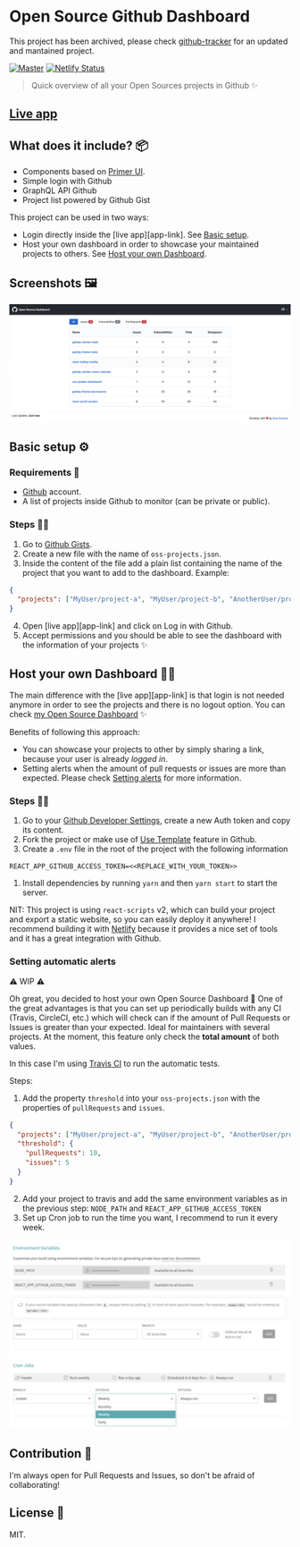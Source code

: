 # Open Source Github Dashboard

This project has been archived, please check [github-tracker](https://github.com/EmaSuriano/github-tracker) for an updated and mantained project.

[![Master](https://github.com/EmaSuriano/oss-project-dashboard/actions/workflows/master.yml/badge.svg)](https://github.com/EmaSuriano/oss-project-dashboard/actions/workflows/master.yml)
[![Netlify Status](https://api.netlify.com/api/v1/badges/b096e537-bb92-4582-9c48-c55a59860024/deploy-status)](https://app.netlify.com/sites/oss-dashboard/deploys)

> Quick overview of all your Open Sources projects in Github ✨

## [Live app](https://oss-dashboard.netlify.com)

## What does it include? 📦

- Components based on [Primer UI](https://primer.style/components/).
- Simple login with Github
- GraphQL API Github
- Project list powered by Github Gist

This project can be used in two ways:

- Login directly inside the [live app][app-link]. See [Basic setup](#basic-setup).
- Host your own dashboard in order to showcase your maintained projects to others. See [Host your own Dashboard](#host-your-own-dashboard).

## Screenshots 🖼

![Summary](./docs/summary.png)

## Basic setup ⚙️

### Requirements 📝

- [Github](https://github.com/) account.
- A list of projects inside Github to monitor (can be private or public).

### Steps 🏃‍♂️

1. Go to [Github Gists](https://gist.github.com/).
2. Create a new file with the name of `oss-projects.json`.
3. Inside the content of the file add a plain list containing the name of the project that you want to add to the dashboard. Example:

```json
{
  "projects": ["MyUser/project-a", "MyUser/project-b", "AnotherUser/project-c"]
}
```

4. Open [live app][app-link] and click on Log in with Github.
5. Accept permissions and you should be able to see the dashboard with the information of your projects ✨

## Host your own Dashboard 🙆‍♂️

The main difference with the [live app][app-link] is that login is not needed anymore in order to see the projects and there is no logout option. You can check [my Open Source Dashboard](https://oss.emasuriano.com) ✨

Benefits of following this approach:

- You can showcase your projects to other by simply sharing a link, because your user is already _logged in_.
- Setting alerts when the amount of pull requests or issues are more than expected. Please check [Setting alerts](#setting-automatic-alerts) for more information.

### Steps 🏃‍♂️

1. Go to your [Github Developer Settings](https://github.com/settings/tokens), create a new Auth token and copy its content.
2. Fork the project or make use of [Use Template](https://help.github.com/en/github/creating-cloning-and-archiving-repositories/creating-a-repository-from-a-template) feature in Github.
3. Create a `.env` file in the root of the project with the following information

```text
REACT_APP_GITHUB_ACCESS_TOKEN=<<REPLACE_WITH_YOUR_TOKEN>>
```

1. Install dependencies by running `yarn` and then `yarn start` to start the server.

NIT: This project is using `react-scripts` v2, which can build your project and export a static website, so you can easily deploy it anywhere! I recommend building it with [Netlify](http://netlify.com/) because it provides a nice set of tools and it has a great integration with Github.

### Setting automatic alerts

⚠️ WIP ⚠️

Oh great, you decided to host your own Open Source Dashboard 💪 One of the great advantages is that you can set up periodically builds with any CI (Travis, CircleCI, etc.) which will check can if the amount of Pull Requests or Issues is greater than your expected. Ideal for maintainers with several projects. At the moment, this feature only check the **total amount** of both values.

In this case I'm using [Travis CI](https://travis-ci.com/) to run the automatic tests.

Steps:

1. Add the property `threshold` into your `oss-projects.json` with the properties of `pullRequests` and `issues`.

```json
{
  "projects": ["MyUser/project-a", "MyUser/project-b", "AnotherUser/project-c"],
  "threshold": {
    "pullRequests": 10,
    "issues": 5
  }
}
```

2. Add your project to travis and add the same environment variables as in the previous step: `NODE_PATH` and `REACT_APP_GITHUB_ACCESS_TOKEN`
3. Set up Cron job to run the time you want, I recommend to run it every week.

![Alerts](./docs/alerts.jpg)

## Contribution 💪

I'm always open for Pull Requests and Issues, so don't be afraid of collaborating!

## License 📝

MIT.
